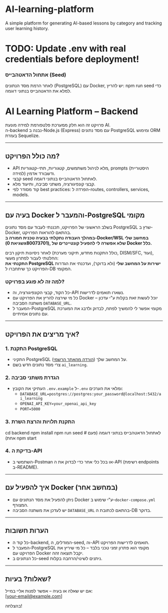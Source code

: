 # AI-learning-platform
A simple platform for generating AI-based lessons by category and tracking user learning history.
# TODO: Update .env with real credentials before deployment!









<!-- # פלטפורמת למידה מונעת AI (Mini MVP)

פרויקט זה הוא MVP קטן לפלטפורמת למידה מונעת בינה מלאכותית.  
המערכת כוללת שרת Backend (Node.js/Express), מסד נתונים PostgreSQL (דרך Docker), וממשק Frontend (React).

## ⚠️ הערה חשובה לגבי Docker/WSL

עקב בעיה טכנית במחשב שלי (Windows 10, שגיאת 0x80073701), לא הצלחתי להפעיל Docker ו-WSL.  
**עם זאת, כל הקוד, קבצי הקונפיגורציה (כולל `docker-compose.yml`) ודוגמת קובץ .env מצורפים ומוכנים להרצה על כל מחשב שבו Docker/WSL פועלים תקין.**

- ה-Backend מוכן ומחובר למסד נתונים PostgreSQL דרך Docker.
- ה-Frontend מוכן וניתן להרצה מקומית.
- כל הלוגיקה העסקית, ה-API, והמודלים פותחו לפי הדרישות.
- יש תיעוד מלא והוראות התקנה.

**אם תריצו את הפרויקט על מחשב עם Docker/WSL פעילים, הכל יעבוד כמצופה.**

## איך מריצים (במחשב עם Docker/WSL)

1. שיכפול (clone) של הריפוזיטורי.
2. העתקת `.env.example` ל-`.env` והשלמת הערכים.
3. הרצת `docker-compose up -d` להפעלת מסד הנתונים.
4. הרצת ה-backend: `npm start`
5. הרצת ה-frontend: `npm start`

## טכנולוגיות

- Node.js (Express)
- PostgreSQL (דרך Docker)
- React
- OpenAI API (מוכן לאינטגרציה)
- Docker Compose

## הנחות

- הפרויקט בנוי להרצה בסביבת Docker.
- אם Docker/WSL לא זמינים, ניתן לעיין בקוד, בלוגיקה ובמבנה.

## דוגמת .env

מצורף קובץ `.env.example` עם כל משתני הסביבה הדרושים.

---

## פתרון בעיות

אם יש בעיות עם Docker/WSL ב-Windows 10, מומלץ לעיין בתיעוד של [WSL במיקרוסופט](https://docs.microsoft.com/he-il/windows/wsl/)  
או לנסות להריץ את הפרויקט על מחשב אחר.

---

## יצירת קשר

לשאלות נוספות: [your-email@example.com] -->

### אתחול הדאטהבייס (Seed)
לאחר הרמת מסד הנתונים (PostgreSQL) עם Docker, יש להריץ:
npm run seed
כדי למלא את הדאטהבייס בנתוני דוגמה.






# AI Learning Platform – Backend

פרויקט זה הוא חלק ממערכת פלטפורמת למידה מונעת AI.  
ה-backend נבנה ב-Node.js (Express) עם מסד נתונים PostgreSQL ומימוש ORM בעזרת Sequelize.

---

## מה כולל הפרויקט?

- API מלא לניהול משתמשים, קטגוריות, תתי-קטגוריות, prompts (היסטוריית למידה) ודשבורד אדמין.
- קבצי seed לאתחול הדאטהבייס בנתוני דוגמה.
- קבצי קונפיגורציה, משתני סביבה, ותיעוד מלא.
- קוד מסודר לפי best practices: הפרדה ל-routes, controllers, services, models.

---

## בעיה עם Docker והמעבר ל-PostgreSQL מקומי

בשלב הראשוני של הפרויקט, תכננתי לעבוד עם מסד נתונים PostgreSQL שרץ ב-Docker, בהתאם להוראות הפרויקט.  
**במהלך העבודה נתקלתי בבעיה טכנית חמורה ב-Docker/WSL במחשב שלי (שגיאת 0x80073701), שלא אפשרה לי להפעיל קונטיינרים של Docker כלל.**

לאחר ניסיונות תיקון רבים (כולל התקנות מחדש, תיקוני מערכת, DISM/SFC, ועוד),  
החלטתי לעבור לפתרון מעשי:  
**התקנתי את PostgreSQL ישירות על המחשב שלי** (ולא בדוקר), ועדכנתי את הגדרות הפרויקט כך שיתחברו ל-DB המקומי.

### למה זה לא פוגע בפרויקט?

- כל הקוד, קבצי הקונפיגורציה, וה-API נשארו תואמים לדרישות.
- כל מי שירצה להריץ את הפרויקט עם Docker – יוכל לעשות זאת בקלות ע"י עדכון משתנה הסביבה `DATABASE_URL`.
- המעבר ל-PostgreSQL מקומי אפשר לי להמשיך לפתח, לבדוק ולדבג את המערכת עם נתונים אמיתיים.

---

## איך מריצים את הפרויקט?

### 1. התקנת PostgreSQL

- התקיני PostgreSQL על המחשב שלך ([הורדה מהאתר הרשמי](https://www.postgresql.org/download/)).
- צרי מסד נתונים חדש בשם `ai_learning`.

### 2. הגדרת משתני סביבה

- העתיקי את הקובץ `.env.example` ל-`.env` ומלאי את הערכים:
  - `DATABASE_URL=postgres://postgres:your_password@localhost:5432/ai_learning`
  - `OPENAI_API_KEY=your_openai_api_key`
  - `PORT=5000`

### 3. התקנת תלויות והרצת השרת
cd backend npm install npm run seed   # לאתחול הדאטהבייס בנתוני דוגמה (פעם אחת) npm start


### 4. בדיקת ה-API

- השתמשי ב-Postman או בכל כלי אחר כדי לבדוק את ה-API (רשימת endpoints ב-README).

---

## איך להפעיל עם Docker (במחשב אחר)

- ניתן להפעיל את מסד הנתונים עם Docker ע"י שימוש ב-`docker-compose.yml` המצורף.
- יש לעדכן את משתנה הסביבה `DATABASE_URL` בהתאם לכתובת ה-DB בדוקר.

---

## הערות חשובות

- כל קוד ה-backend, המודלים, ה-seed, וה-API תואמים לדרישות הפרויקט.
- המעבר ל-PostgreSQL מקומי הוא פתרון זמני טכני בלבד – כל מי שיריץ את הפרויקט עם Docker יקבל תוצאה זהה.
- כל הנתונים ב-seed ניתנים לשינוי/הרחבה בקלות.

---

## שאלות? בעיות?

אם יש שאלה או בעיה – אפשר לפנות אליי במייל:  
[your-email@example.com]

בהצלחה!